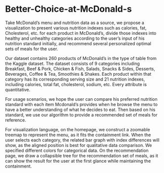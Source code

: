 # Better-Choice-at-McDonald-s
Take McDonald’s menu and nutrition data as a source, we propose a visualization to present various nutrition indexes such as calories, fat, Cholesterol, etc. for each product in McDonald’s, divide those indexes into healthy and unhealthy categories according to the user’s input of his nutrition standard initially, and recommend several personalized optimal sets of meals for the user.

Our dataset contains 260 products of McDonald’s in the type of table from the
Kaggle dataset. The dataset consists of 9 categories including Breakfast, Beef & Pork,
Chicken & Fish, Salads, Snacks & Sides, Desserts, Beverages, Coffee & Tea, Smoothies &
Shakes. Each product within that category has its corresponding serving size and 21
nutrition indexes, including calories, total fat, cholesterol, sodium, etc. Every attribute is
quantitative.

For usage scenarios, we hope the user can compare his preferred nutrition standard with each item Mcdonald’s provides when he browse the menu to have a better understanding of what he decides to eat. Then based on his standard, we use our algorithm to provide a recommended set of meals for reference.

For visualization language, on the homepage, we construct a zoomable treemap to represent the menu, as it fits the containment link. When the user selects each category, the related bar graph with index differences will show, as the aligned position is best for qualitative data comparison. We specified different colors for categorical data. On the recommendation page, we draw a collapsible tree for the recommendation set of meals, as it can show the result for the user at the first glance while maintaining the containment.
